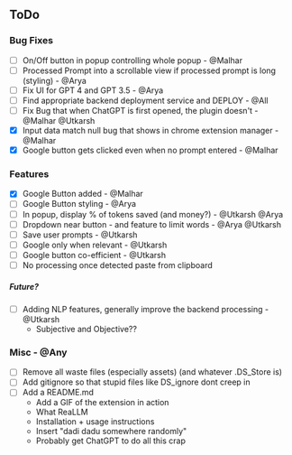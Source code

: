 ## ToDo

### Bug Fixes
- [ ] On/Off button in popup controlling whole popup - @Malhar
- [ ] Processed Prompt into a scrollable view if processed prompt is long (styling) - @Arya
- [ ] Fix UI for GPT 4 and GPT 3.5 - @Arya
- [ ] Find appropriate backend deployment service and DEPLOY - @All
- [ ] Fix Bug that when ChatGPT is first opened, the plugin doesn't - @Malhar @Utkarsh
- [x] Input data match null bug that shows in chrome extension manager - @Malhar
- [x] Google button gets clicked even when no prompt entered - @Malhar

### Features
- [x] Google Button added - @Malhar
- [ ] Google Button styling - @Arya
- [ ] In popup, display % of tokens saved (and money?) - @Utkarsh @Arya
- [ ] Dropdown near button - and feature to limit words - @Arya @Utkarsh
- [ ] Save user prompts - @Utkarsh
- [ ] Google only when relevant - @Utkarsh
- [ ] Google button co-efficient - @Utkarsh
- [ ] No processing once detected paste from clipboard

##### Future?
- [ ] Adding NLP features, generally improve the backend processing - @Utkarsh
    * Subjective and Objective??

### Misc - @Any
- [ ] Remove all waste files (especially assets) (and whatever .DS_Store is)
- [ ] Add gitignore so that stupid files like DS_ignore dont creep in
- [ ] Add a README.md
    * Add a GIF of the extension in action
    * What ReaLLM
    * Installation + usage instructions
    * Insert "dadi dadu somewhere randomly"
    * Probably get ChatGPT to do all this crap
